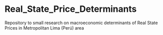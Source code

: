 # Real_State_Price_Determinants
Repository to small research on macroeconomic determinants of Real State Prices in Metropolitan Lima (Perú) area
